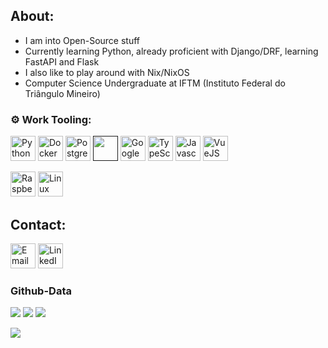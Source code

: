 

## About:

- I am into Open-Source stuff
- Currently learning Python, already proficient with Django/DRF, learning FastAPI and Flask
- I also like to play around with Nix/NixOS
- Computer Science Undergraduate at IFTM (Instituto Federal do Triângulo Mineiro)

### ⚙️ Work Tooling:

<a href="https://www.python.org/" target="_blank"><img src="https://www.vectorlogo.zone/logos/python/python-icon.svg" alt="Python" width="40" height="40" /></a>
<a href="https://www.docker.com/" target="_blank"><img src="https://www.vectorlogo.zone/logos/docker/docker-icon.svg" alt="Docker" width="40" height="40" /></a>
<a href="https://www.postgresql.org/" target="_blank"><img src="https://www.vectorlogo.zone/logos/postgresql/postgresql-icon.svg" alt="PostgreSQL" width="40" height="40" /></a>
<a href="" target="_blank"><img src="https://www.vectorlogo.zone/logos/djangoproject/djangoproject-icon.svg" width="40" height="40"/></a>
<a href="https://cloud.google.com/" target="_blank"><img src="https://www.vectorlogo.zone/logos/google_cloud/google_cloud-icon.svg" alt="Google Cloud" width="40" height="40" /></a>
<a href="https://www.typescriptlang.org/" target="_blank"><img src="https://www.vectorlogo.zone/logos/typescriptlang/typescriptlang-icon.svg" alt="TypeScript" width="40" height="40" /></a>
<a href="https://developer.mozilla.org/pt-BR/docs/Web/JavaScript" target="_blank"><img src="https://www.vectorlogo.zone/logos/javascript/javascript-icon.svg" alt="Javascript" width="40" height="40" /></a>
<a href="https://www.vuejs.org/" target="_blank"><img src="https://www.vectorlogo.zone/logos/vuejs/vuejs-icon.svg" alt="VueJS" width="40" height="40" /></a>

<a href="https://www.raspberrypi.org/" target="_blank"><img src="https://www.vectorlogo.zone/logos/raspberrypi/raspberrypi-icon.svg" alt="Raspberry Pi" width="40" height="40" /></a>
<a href="https://www.kernel.org/" target="_blank"><img src="https://www.vectorlogo.zone/logos/linux/linux-icon.svg" alt="Linux" width="40" height="40" /></a>


## Contact:


<a href="mailto:devlemosjose@gmail.com"><img src="https://www.vectorlogo.zone/logos/gmail/gmail-icon.svg" alt="Email" width="40" height="40" /></a>
<a href="https://www.linkedin.com/in/lemosjose/" target="_blank"><img src="https://www.vectorlogo.zone/logos/linkedin/linkedin-icon.svg" alt="LinkedIn" width="40" height="40" /></a>

### Github-Data 

![](https://github-profile-summary-cards.vercel.app/api/cards/profile-details?username=lemosjose&theme=github)
![](https://github-profile-summary-cards.vercel.app/api/cards/repos-per-language?username=lemosjose&theme=github)
![](https://github-profile-summary-cards.vercel.app/api/cards/stats?username=lemosjose&theme=github)


![](https://komarev.com/ghpvc/?username=lemosjose)























